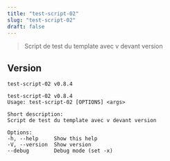 ```yaml
---
title: "test-script-02"
slug: "test-script-02"
draft: false
---
```


> Script de test du template avec v devant version

<!--more-->

## Version
`test-script-02 v0.8.4`

```text
test-script-02 v0.8.4
Usage: test-script-02 [OPTIONS] <args>

Short description:
Script de test du template avec v devant version

Options:
-h, --help     Show this help
-V, --version  Show version
--debug        Debug mode (set -x)
```


